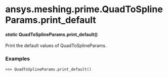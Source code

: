 # ansys.meshing.prime.QuadToSplineParams.print_default

#### *static* QuadToSplineParams.print_default()

Print the default values of QuadToSplineParams.

### Examples

```pycon
>>> QuadToSplineParams.print_default()
```

<!-- !! processed by numpydoc !! -->
